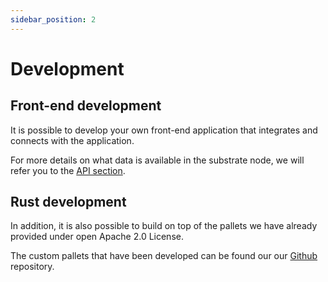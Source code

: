 ```yaml
---
sidebar_position: 2
---
```


# Development

## Front-end development

It is possible to develop your own front-end application that integrates and connects with the application. 

For more details on what data is available in the substrate node, we will refer you to the [API section](../sdk/api.md).

## Rust development

In addition, it is also possible to build on top of the pallets we have already provided under open Apache 2.0 License.

The custom pallets that have been developed can be found our our [Github](https://github.com/UniversalDot/universal-dot-node/tree/universal-develop/pallets) repository.
